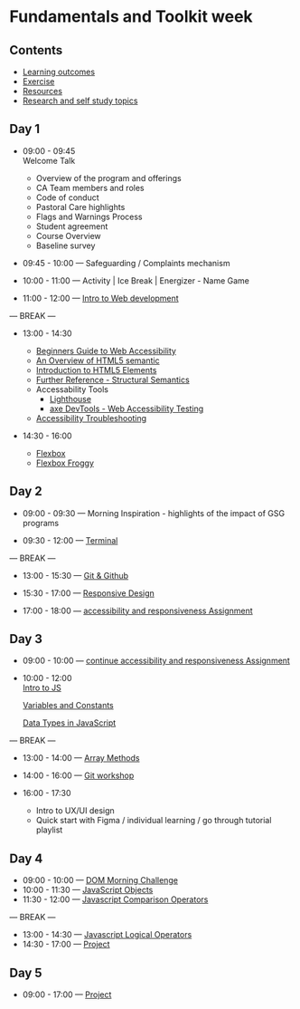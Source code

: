 # Fundamentals and Toolkit week

## Contents

- [Learning outcomes](./learning-outcomes.md)
- [Exercise](./exercise.md)
- [Resources](./resources.md)
- [Research and self study topics](./research-afternoon.md)

## Day 1

- 09:00 - 09:45 <br>
  Welcome Talk
  - Overview of the program and offerings
  - CA Team members and roles
  - Code of conduct
  - Pastoral Care highlights
  - Flags and Warnings Process
  - Student agreement
  - Course Overview
  - Baseline survey


- 09:45 - 10:00 — Safeguarding / Complaints mechanism

- 10:00 - 11:00 — Activity | Ice Break | Energizer - Name Game

- 11:00 - 12:00 — [Intro to Web development](intro-to-web.md)

— BREAK —

- 13:00 - 14:30  <br>
  - [Beginners Guide to Web Accessibility](https://www.a11ymatters.com/article/beginners-guide-to-web-a11y/)
  - [An Overview of HTML5 semantic](https://codepen.io/mi-lee/post/an-overview-of-html5-semantics)
  - [Introduction to HTML5 Elements](https://www.a11ymatters.com/article/intro-html5-sectioning-elements/)
  - [Further Reference - Structural Semantics](https://www.smashingmagazine.com/2013/01/the-importance-of-sections/#the-problem-with-div)
  - Accessability Tools
    - [Lighthouse](https://chrome.google.com/webstore/detail/lighthouse/blipmdconlkpinefehnmjammfjpmpbjk?hl=en)
    - [axe DevTools - Web Accessibility Testing](https://chrome.google.com/webstore/detail/axe-devtools-web-accessib/lhdoppojpmngadmnindnejefpokejbdd?hl=en)
  - [Accessibility Troubleshooting](https://developer.mozilla.org/en-US/docs/Learn/Accessibility/Accessibility_troubleshooting)
  
- 14:30 - 16:00 <br>
  - [Flexbox](./Flexbox.md)
  - [Flexbox Froggy](https://flexboxfroggy.com/)

## Day 2

- 09:00 - 09:30 — Morning Inspiration - highlights of the impact of GSG programs

- 09:30 - 12:00 — [Terminal](./terminal-ws)

— BREAK —

- 13:00 - 15:30 — [Git & Github](./git-and-github-ws)

- 15:30 - 17:00 — [Responsive Design](https://github.com/GSG-CA/Responsive-Design-Workshop)

- 17:00 - 18:00 — [accessibility and responsiveness Assignment](./projects/accessibility/README.md)

## Day 3

- 09:00 - 10:00 — [continue accessibility and responsiveness Assignment](./projects/accessibility/README.md)

- 10:00 - 12:00 <br>
  [Intro to JS](https://github.com/GSG-CA/Coding-Foundations-course/blob/master/coursebook/Week%2004/session-08/intro-to-js.md)

  [Variables and Constants](https://github.com/GSG-CA/Coding-Foundations-course/blob/master/coursebook/Week%2004/session-08/variables-and-constants.md)

  [Data Types in JavaScript](https://github.com/GSG-CA/Coding-Foundations-course/blob/master/coursebook/Week%2004/session-08/data-types.md)

— BREAK —
- 13:00 - 14:00  — [Array Methods](https://github.com/GSG-CA/Coding-Foundations-course/blob/master/coursebook/Week%2005/session-13/array-methods.md)
- 14:00 - 16:00 — [Git workshop](https://github.com/GSG-CA/git-workflow-workshop-for-two)

- 16:00 - 17:30 <br>
  - Intro to UX/UI design
  - Quick start with Figma / individual learning / go through tutorial playlist

## Day 4
- 09:00 - 10:00 — [DOM Morning Challenge](https://github.com/GSG-CA/DOM-manipulation-Challenge)
- 10:00 - 11:30 — [JavaScript Objects](https://github.com/GSG-CA/Coding-Foundations-course/blob/master/coursebook/Week%2005/session-12/javascript-objects.md)
- 11:30 - 12:00 — [Javascript Comparison Operators](https://github.com/GSG-CA/Coding-Foundations-course/blob/master/coursebook/Week%2004/session-08/operators.md#comparison-operators)

— BREAK —

- 13:00 - 14:30 — [Javascript Logical Operators](https://github.com/GSG-CA/Coding-Foundations-course/blob/master/coursebook/Week%2004/session-08/operators.md#logical-operators)
- 14:30 - 17:00 — [Project](./projects/README.md)

## Day 5
- 09:00 - 17:00 — [Project](./projects/README.md)
